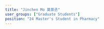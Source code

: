 ```yaml
---
title: "Jinchen Mo 莫景丞"
user_groups: ["Graduate Students"]
position: "24 Master's Student in Pharmacy"
---
```

